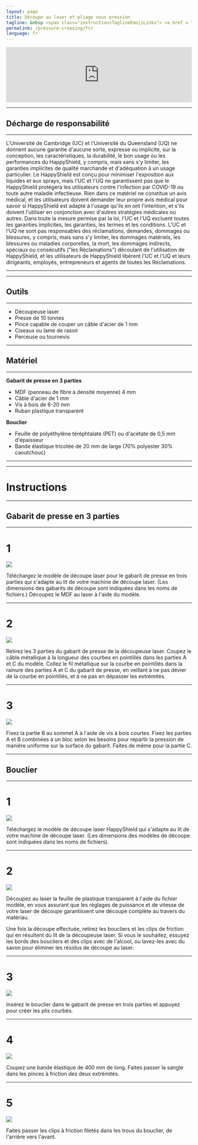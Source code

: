 ```yaml
---
layout: page
title: Découpe au laser et pliage sous pression
tagline: &nbsp <span class="instructionsTaglineEmojiLinks"> <a href = "https://youtu.be/IPKiPi-Tne8"><i class="em em-video_camera" aria-role="presentation" aria-label="VIDEO CAMERA"></i></a> <a href = "https://github.com/HappyShield/HappyShield/tree/master/Templates/LaserCutAndPressureCreasing" ><i class="em em-triangular_ruler" aria-role="presentation" aria-label="TRIANGULAR RULER"></i></a></span>
permalink: /pressure-creasing/fr/
language: fr
---
```


<script src="https://snapwidget.com/js/snapwidget.js"></script>
<iframe src="https://snapwidget.com/embed/810066" class="snapwidget-widget" allowtransparency="true" frameborder="0" scrolling="no" style="border:none; overflow:hidden;  width:100%; "></iframe>

---

## Décharge de responsabilité

---

L'Université de Cambridge (UC) et l'Université du Queensland (UQ) ne donnent aucune garantie d'aucune sorte, expresse ou implicite, sur la conception, les caractéristiques, la durabilité, le bon usage ou les performances du HappyShield, y compris, mais sans s'y limiter, les garanties implicites de qualité marchande et d'adéquation à un usage particulier. Le HappyShield est conçu pour minimiser l'exposition aux liquides et aux sprays, mais l'UC et l'UQ ne garantissent pas que le HappyShield protégera les utilisateurs contre l'infection par COVID-19 ou toute autre maladie infectieuse. Rien dans ce matériel ne constitue un avis médical, et les utilisateurs doivent demander leur propre avis médical pour savoir si HappyShield est adapté à l'usage qu'ils en ont l'intention, et s'ils doivent l'utiliser en conjonction avec d'autres stratégies médicales ou autres. Dans toute la mesure permise par la loi, l'UC et l'UQ excluent toutes les garanties implicites, les garanties, les termes et les conditions. L'UC et l'UQ ne sont pas responsables des réclamations, demandes, dommages ou blessures, y compris, mais sans s'y limiter, les dommages matériels, les blessures ou maladies corporelles, la mort, les dommages indirects, spéciaux ou consécutifs ("les Réclamations") découlant de l'utilisation de HappyShield, et les utilisateurs de HappyShield libèrent l'UC et l'UQ et leurs dirigeants, employés, entrepreneurs et agents de toutes les Réclamations.

---

--- 

## Outils

---

* Découpeuse laser
* Presse de 10 tonnes
* Pince capable de couper un câble d'acier de 1 mm
* Ciseaux ou lame de rasoir
* Perceuse ou tournevis

---

## Matériel

---

**Gabarit de presse en 3 parties**

* MDF (panneau de fibre à densité moyenne) 4 mm
* Câble d'acier de 1 mm   
* Vis à bois de 6-20 mm
* Ruban plastique transparent

**Bouclier**

* Feuille de polyéthylène téréphtalate (PET) ou d'acétate de 0,5 mm d'épaisseur
* Bande élastique tricotée de 20 mm de large (70% polyester 30% caoutchouc)

---

---

# Instructions

---

## Gabarit de presse en 3 parties 

---

# 1 	

![](./Assets/Output/Steps/01.jpg)

Téléchargez le modèle de découpe laser pour le gabarit de presse en trois parties qui s'adapte au lit de votre machine de découpe laser. (Les dimensions des gabarits de découpe sont indiquées dans les noms de fichiers.) Découpez le MDF au laser à l'aide du modèle.

---

# 2

![](./Assets/Output/Steps/02.jpg)

Retirez les 3 parties du gabarit de presse de la découpeuse laser. Coupez le câble métallique à la longueur des courbes en pointillés dans les parties A et C du modèle.
Collez le fil métallique sur la courbe en pointillés dans la rainure des parties A et C du gabarit de presse, en veillant à ne pas dévier de la courbe en pointillés, et à ne pas en dépasser les extrémités. 

---

# 3

![](./Assets/Output/Steps/03.jpg)

Fixez la partie B au sommet A à l'aide de vis à bois courtes. Fixez les parties A et B combinées à un bloc selon les besoins pour répartir la pression de manière uniforme sur la surface du gabarit. Faites de même pour la partie C.

--- 

## Bouclier

---

# 1

![](./Assets/Output/Steps/04.jpg)

Téléchargez le modèle de découpe laser HappyShield qui s'adapte au lit de votre machine de découpe laser. (Les dimensions des modèles de découpe sont indiquées dans les noms de fichiers).

---

# 2	

![](./Assets/Output/Steps/05.jpg)

Découpez au laser la feuille de plastique transparent à l'aide du fichier modèle, en vous assurant que les réglages de puissance et de vitesse de votre laser de découpe garantissent une découpe complète au travers du matériau.

Une fois la découpe effectuée, retirez les boucliers et les clips de friction qui en résultent du lit de la découpeuse laser. Si vous le souhaitez, essuyez les bords des boucliers et des clips avec de l'alcool, ou lavez-les avec du savon pour éliminer les résidus de découpe au laser. 

--- 

# 3

![](./Assets/Output/Steps/06.jpg)

Insérez le bouclier dans le gabarit de presse en trois parties et appuyez pour créer les plis courbés.

---

# 4	

![](./Assets/Output/Steps/07.jpg)

Coupez une bande élastique de 400 mm de long. Faites passer la sangle dans les pinces à friction des deux extrémités.

---

# 5	

![](./Assets/Output/Steps/08.jpg)

Faites passer les clips à friction filetés dans les trous du bouclier, de l'arrière vers l'avant.
